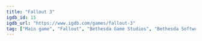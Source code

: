 ```yaml
---
title: "Fallout 3"
igdb_id: 15
igdb_url: "https://www.igdb.com/games/fallout-3"
tag: ["Main game", "Fallout", "Bethesda Game Studios", "Bethesda Softworks", "Shooter", "Role-playing (RPG)", "Single player", "First person", "Third person", "Action", "Science fiction", "Survival", "Stealth", "Sandbox", "Open world"]
---
```


